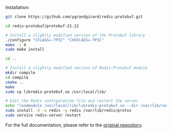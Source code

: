 Installation:
```bash
git clone https://github.com/ygrandgirard/redis-protobuf.git

cd redis-protobuf/protobuf-21.12

# Install a slightly modified version of the Protobuf library
./configure "CFLAGS=-fPIC" "CXXFLAGS=-fPIC"
make -j 4
sudo make install

cd ..

# Install a slightly modified version of Redis-Protobuf module
mkdir compile
cd compile
cmake ..
make
sudo cp libredis-protobuf.so /usr/local/lib/

# Edit the Redis configuration file and restart the server
echo "loadmodule /usr/local/lib/libredis-protobuf.so --dir /var/lib/redis/protos" | sudo tee -a /etc/redis/redis.conf
sudo install -d -o redis -g redis /var/lib/redis/protos
sudo service redis-server restart
```

For the full documentation, please refer to the [original repository](https://github.com/sewenew/redis-protobuf/tree/master).

